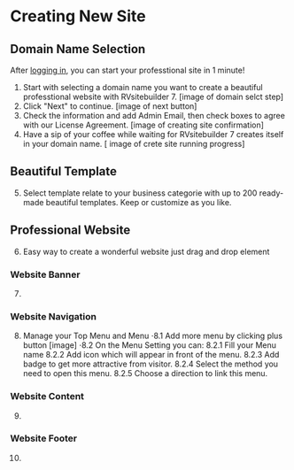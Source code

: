# Creating New Site

## Domain Name Selection
After [logging in](https://github.com/rvsitebuilder/user-docs/blob/7.1/en/overview.md#login-system_), you can start your professtional site in 1 minute!
1. Start with selecting a domain name you want to create a beautiful professtional website with RVsitebuilder 7.
[image of domain selct step]
2. Click "Next" to continue.
[image of next button]
3. Check the information and add Admin Email, then check boxes to agree with our License Agreement.
[image of creating site confirmation]
4. Have a sip of your coffee while waiting for RVsitebuilder 7 creates itself in your domain name.
[ image of crete site running progress]

## Beautiful Template
5. Select template relate to your business categorie with up to 200 ready-made beautiful templates. Keep or customize as you like.

## Professional Website
6. Easy way to create a wonderful website just drag and drop element 

### Website Banner
7.

### Website Navigation
8. Manage your Top Menu and Menu
⋅8.1 Add more menu by clicking plus button
  [image]
⋅8.2 On the Menu Setting you can:
  8.2.1 Fill your Menu name
    8.2.2 Add icon which will appear in front of the menu.
    8.2.3 Add badge to get more attractive from visitor.
    8.2.4 Select the method you need to open this menu.
    8.2.5 Choose a direction to link this menu.

### Website Content
9.
### Website Footer
10.


